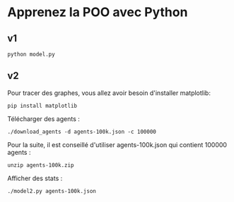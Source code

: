 # Apprenez la POO avec Python

## v1

    python model.py

## v2

Pour tracer des graphes, vous allez avoir besoin d'installer matplotlib:

    pip install matplotlib

Télécharger des agents :

    ./download_agents -d agents-100k.json -c 100000


Pour la suite, il est conseillé d'utiliser agents-100k.json qui contient 100000 agents :

    unzip agents-100k.zip

Afficher des stats :

    ./model2.py agents-100k.json
